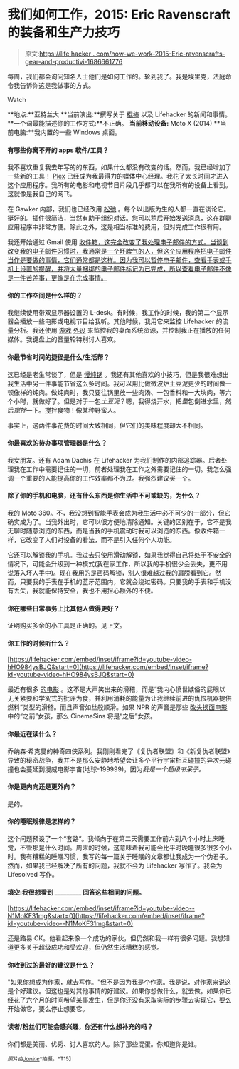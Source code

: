 # 我们如何工作，2015: Eric Ravenscraft 的装备和生产力技巧

> 原文:[https://life hacker . com/how-we-work-2015-Eric-ravenscrafts-gear-and-productivi-1686661776](https://lifehacker.com/how-we-work-2015-eric-ravenscrafts-gear-and-productivi-1686661776)

每周，我们都会询问知名人士他们是如何工作的。轮到我了。我是埃里克，法庭命令我告诉你这是我做事的方式。

Watch

**地点:**亚特兰大
**当前演出:**撰写关于 [棍棒](http://ericravenscraft.kinja.com/whats-the-best-stick-1686634496) 以及 Lifehacker 的新闻和事情。
**一个词最能描述你的工作方式:**不正确。
**当前移动设备:** Moto X (2014)
**当前电脑:**我内置的一些 Windows 桌面。

#### **有哪些你离不开的 apps 软件/工具？**

我不喜欢重复我去年写的的东西，如果什么都没有改变的话。然而，我已经增加了一些新的工具！ [Plex](http://plex.tv/) 已经成为我最得力的媒体中心经理。我花了太长时间才进入这个应用程序。我所有的电影和电视节目片段几乎都可以在我所有的设备上看到。这就像是我自己的网飞。

在 Gawker 内部，我们也已经改用 [松弛](https://slack.com/) 。每个以出版为生的人都一直在谈论它。挺好的。插件很简洁，当然有助于组织对话。您可以稍后开始发送消息，这在群聊应用程序中非常方便。除此之外，这是相当标准的费用，但对完成工作很有用。

我还开始通过 Gmail 使用 [收件箱，这完全改变了我处理电子邮件的方式。当谈到改变我的电子邮件习惯时，我通常是一个坏脾气的人，但这个应用程序把电子邮件当作是要做的事情，它们通常都是这样。因为我可以暂停电子邮件，查看手表或手机上设置的提醒，并将大量捆绑的电子邮件标记为已完成，所以查看电子邮件不像是一件苦差事，更像是在完成事情。](https://lifehacker.com/how-googles-new-inbox-works-and-changes-how-you-approa-1652303148)

#### 你的工作空间是什么样的？

我继续使用带双显示器设置的 L-desk。有时候，我工作的时候，我的第二个显示器会播放一些电影或电视节目给我听。其他时候，我用它来监控 Lifehacker 的流量分析。我还使用 [游戏](http://www.amazon.com/Logitech-G13-Programmable-Gameboard-Display/dp/B001NEK2GE/ref=sr_1_1?asc_campaign=InlineText&asc_refurl=https://lifehacker.com/how-we-work-2015-eric-ravenscrafts-gear-and-productivi-1686661776&asc_source=&ie=UTF8&keywords=g13&qid=1424302092&sr=8-1&tag=kinjalifehackerlink-20) [外设](http://www.amazon.com/Logitech-920-002232-Gaming-Keyboard-G110/dp/B002RRLQIO/ref=sr_1_1?asc_campaign=InlineText&asc_refurl=https://lifehacker.com/how-we-work-2015-eric-ravenscrafts-gear-and-productivi-1686661776&asc_source=&ie=UTF8&keywords=g110&qid=1424302108&sr=8-1&tag=kinjalifehackerlink-20) 来监控我的桌面系统资源，并控制我正在播放的任何媒体。我键盘上的音量轮特别讨人喜欢。

#### 你最节省时间的捷径是什么/生活帮？

这已经是老生常谈了，但是 [慢炖锅](http://lifehacker.com/make-almost-any-recipe-work-in-a-slow-cooker-with-this-1593228858) 。我还有其他喜欢的小技巧，但是我很难想出我生活中另一件事能节省这么多时间。我可以用比做微波炉土豆泥更少的时间做一顿像样的炖肉。做炖肉时，我只要往锅里放一些肉汤、一包香料和一大块肉，等六个小时，就做好了。但是对于一包*土豆泥*？嗯，我得烧开水，把*整*包倒进水里，然后*搅拌*一下。搅拌食物！像某种野蛮人。

事实上，这两件事花费的时间大致相同，但它们的美味程度却大不相同。

#### 你最喜欢的待办事项管理器是什么？

我女朋友。还有 Adam Dachis 在 Lifehacker 为我们制作的内部追踪器。后者处理我在工作中需要记住的一切，前者处理我在工作之外需要记住的一切。我怎么强调一个重要的人能提高你的工作效率都不为过。我强烈建议买一个。

#### 除了你的手机和电脑，还有什么东西是你生活中不可或缺的，为什么？

我的 Moto 360。不，我没想到智能手表会成为我生活中必不可少的一部分，但它确实成为了。当我外出时，它可以很方便地清除通知。关键的区别在于，它不是我无聊时随意浏览的东西，而是当我的手机震动时我可以浏览的东西。像收件箱一样，它改变了人们对设备的看法，而不是引入任何个人功能。

它还可以解锁我的手机。我过去只使用滑动解锁，如果我觉得自己将处于不安全的情况下，可能会升级到一种模式(我在家工作，所以我的手机很少会丢失，更不用说落入坏人手中)。现在我用的是密码解锁，别人很难越过我的肩膀看到它。然而，只要我的手表在手机的蓝牙范围内，它就会绕过密码。只要我的手表和手机没有丢失，我就能保持安全，我也不用担心额外的不便。

#### 你在哪些日常事务上比其他人做得更好？

证明购买多余的小工具是正确的。见上文。

#### 你工作的时候听什么？

 [https://lifehacker.com/embed/inset/iframe?id=youtube-video-hHO984ysBJQ&start=0](https://lifehacker.com/embed/inset/iframe?id=youtube-video-hHO984ysBJQ&start=0) 

最近有很多 [的电影](https://www.youtube.com/user/CinemaSins) 。这不是大声笑出来的滑稽，而是“我内心愤世嫉俗的屁眼以无关紧要和学究式的批评为食，并利用消耗的能量为让我继续前进的仇恨机器提供燃料”类型的滑稽。而且声音如丝般顺滑。如果 NPR 的声音是那些 [改头换面电影](https://www.youtube.com/watch?v=nUjlBP5gUrQ) 中的“之前”女孩，那么 CinemaSins 将是“之后”女孩。

#### 你最近在读什么？

乔纳森·希克曼的神奇四侠系列。我刚刚看完了《复仇者联盟》和《新复仇者联盟》导致的秘密战争，我并不是那么安静地希望会让多个平行宇宙相互碰撞的异次元碰撞也会蔓延到漫威电影宇宙(地球-199999)，因为*我是一个超级书呆子。*

#### 你是更内向还是更外向？

是的。

#### 你的睡眠规律是怎样的？

这个问题预设了一个“套路”。我倾向于在第二天需要工作前六到八个小时上床睡觉，不管那是什么时间。周末的时候，这意味着我可能会比平时晚睡很多很多个小时。我有糟糕的睡眠习惯，我写的每一篇关于睡眠的文章都让我成为一个伪君子。然而，如果我已经解决了所有的问题，我就不会为 Lifehacker 写作了。我会为 Lifesolved 写作。

#### 填空:我很想看到 _________ 回答这些相同的问题。

 [https://lifehacker.com/embed/inset/iframe?id=youtube-video--N1MoKF31mg&start=0](https://lifehacker.com/embed/inset/iframe?id=youtube-video--N1MoKF31mg&start=0) 

还是路易·CK。他看起来像一个成功的家伙，但仍然和我一样有很多问题。我想知道更多关于超级成功和受欢迎，但仍然生活糟糕的感觉。

#### 你收到过的最好的建议是什么？

"如果你想成为作家，就去写作。"但不是因为我是个作家。我是说，对作家来说这是个好建议。但这也是对其他事情的好建议。如果你想做什么，就去做。如果你已经花了六个月的时间希望某事发生，但是你还没有采取实际的步骤去实现它，要么开始做它，要么停止想要它。

#### 读者/粉丝们可能会感兴趣，你还有什么想补充的吗？

你们都是美丽、优秀、讨人喜欢的人。除了那些混蛋。你知道你是谁。

<small>*照片由*</small>[<small>*Janine*</small>](https://www.flickr.com/photos/geishabot/4312748848)<small>*拍摄。*T15】</small>